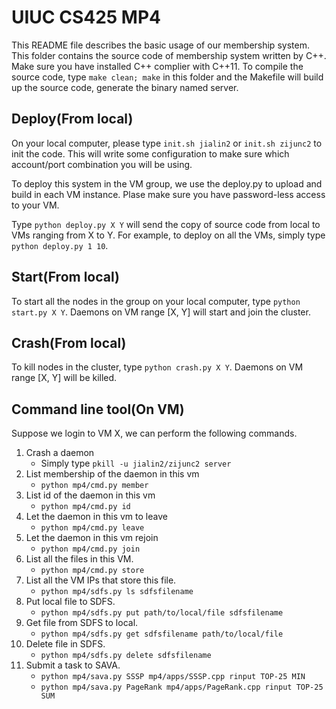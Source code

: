# UIUC CS425 MP4
This README file describes the basic usage of our membership system. This folder contains the source code of membership system written by C++. Make sure you have installed C++ complier with C++11. To compile the source code, type `make clean; make` in this folder and the Makefile will build up the source code, generate the binary named server.

## Deploy(From local)
On your local computer, please type `init.sh jialin2` or `init.sh zijunc2` to init the code. This will write some configuration to make sure which account/port combination you will be using.

To deploy this system in the VM group, we use the deploy.py to upload and build in each VM instance. Plase make sure you have password-less access to your VM.

Type `python deploy.py X Y` will send the copy of source code from local to VMs ranging from X to Y. For example, to deploy on all the VMs, simply type `python deploy.py 1 10`.

## Start(From local)
To start all the nodes in the group on your local computer, type `python start.py X Y`. Daemons on VM range [X, Y] will start and join the cluster.

## Crash(From local)
To kill nodes in the cluster, type `python crash.py X Y`. Daemons on VM range [X, Y] will be killed.

## Command line tool(On VM)
Suppose we login to VM X, we can perform the following commands.
1. Crash a daemon
    * Simply type `pkill -u jialin2/zijunc2 server`
2. List membership of the daemon in this vm
    * `python mp4/cmd.py member`
3. List id of the daemon in this vm
    * `python mp4/cmd.py id`
4. Let the daemon in this vm to leave
    * `python mp4/cmd.py leave`
5. Let the daemon in this vm rejoin
    * `python mp4/cmd.py join`
6. List all the files in this VM.
    * `python mp4/cmd.py store`
7. List all the VM IPs that store this file.
    * `python mp4/sdfs.py ls sdfsfilename`
8. Put local file to SDFS.
    * `python mp4/sdfs.py put path/to/local/file sdfsfilename`
9. Get file from SDFS to local.
    * `python mp4/sdfs.py get sdfsfilename path/to/local/file`
10. Delete file in SDFS.
    * `python mp4/sdfs.py delete sdfsfilename`
10. Submit a task to SAVA.
    * `python mp4/sava.py SSSP mp4/apps/SSSP.cpp rinput TOP-25 MIN`
    * `python mp4/sava.py PageRank mp4/apps/PageRank.cpp rinput TOP-25 SUM`
    
    
    
